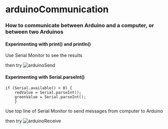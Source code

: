 # arduinoCommunication

### How to communicate between Arduino and a computer, or between two Arduinos 

#### Experimenting with print() and println()

Use Serial Monitor to see the results

then try ![arduinoSend](arduinoSend/arduinoSend.ino)

#### Experimenting with Serial.parseInt()

````
if (Serial.available() > 0) {
    redValue = Serial.parseInt();
    greenValue = Serial.parseInt();
    }
````

Use top line of Serial Monitor to send messages from computer to Arduino

then try ![arduinoReceive](arduinoReceive/arduinoReceive.ino)

#### 
